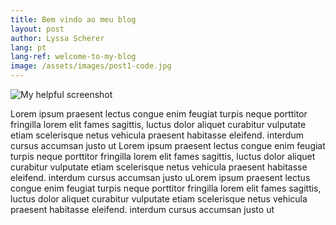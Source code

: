 ```yaml
---
title: Bem vindo ao meu blog
layout: post
author: Lyssa Scherer
lang: pt
lang-ref: welcome-to-my-blog
image: /assets/images/post1-code.jpg
---
```


![My helpful screenshot](/assets/post1-code.jpg)

Lorem ipsum praesent lectus congue enim feugiat turpis neque porttitor fringilla lorem elit fames sagittis, luctus dolor aliquet curabitur vulputate etiam scelerisque netus vehicula praesent habitasse eleifend. interdum cursus accumsan justo ut Lorem ipsum praesent lectus congue enim feugiat turpis neque porttitor fringilla lorem elit fames sagittis, luctus dolor aliquet curabitur vulputate etiam scelerisque netus vehicula praesent habitasse eleifend. interdum cursus accumsan justo uLorem ipsum praesent lectus congue enim feugiat turpis neque porttitor fringilla lorem elit fames sagittis, luctus dolor aliquet curabitur vulputate etiam scelerisque netus vehicula praesent habitasse eleifend. interdum cursus accumsan justo ut
